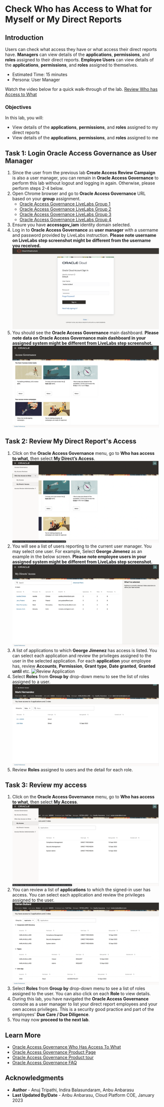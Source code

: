 # Check Who has Access to What for Myself or My Direct Reports

## Introduction

Users can check what access they have or what access their direct reports have. **Managers** can view details of the **applications**, **permissions**, and **roles** assigned to their direct reports. **Employee Users** can view details of the **applications**, **permissions**, and **roles** assigned to themselves.

* Estimated Time: 15 minutes
* Persona: User Manager

Watch the video below for a quick walk-through of the lab.
[Review Who has Access to What](videohub:1_fb9lydfl)

### Objectives

In this lab, you will:
* View details of the **applications**, **permissions**, and **roles** assigned to my direct reports
* View details of the **applications**, **permissions**, and **roles** assigned to me

## Task 1: Login Oracle Access Governance as User Manager

1. Since the user from the previous lab **Create Access Review Campaign** is also a user manager, you can remain in **Oracle Access Governance** to perform this lab without logout and logging in again. Otherwise, please perform steps 2-4 below. 
2. Open Chrome browser and go to **Oracle Access Governance** URL based on your **group** assignment. 
    - [Oracle Access Governance LiveLabs Group 1](https://accessgov-ocw-01-yzukikevdw6w.access-governance.us-ashburn-1.oci.oraclecloud.com/ui/)
    - [Oracle Access Governance LiveLabs Group 2](https://accessgov-ocw-002-yzukikevdw6w.access-governance.us-ashburn-1.oci.oraclecloud.com/ui/)
    - [Oracle Access Governance LiveLabs Group 3](https://accessgov-ocw-03-yzukikevdw6w.access-governance.us-ashburn-1.oci.oraclecloud.com/ui/)
    - [Oracle Access Governance LiveLabs Group 4](https://accessgov-ocw04-yzukikevdw6w.access-governance.us-ashburn-1.oci.oraclecloud.com/ui/)
3. Ensure you have **accessgov_iam** identity domain selected.
4. Log in to **Oracle Access Governance** as **user manager** with a username and password provided by LiveLabs instruction. **Please note username on LiveLabs step screenshot might be different from the username you received.**
	![Access Governance Login](images/manager-ag-logon.png)
5. You should see the **Oracle Access Governance** main dashboard. **Please note data on Oracle Access Governance main dashboard in your assigned system might be different from LiveLabs step screenshot.** 
  ![Access Governance Homepage](images/manager-ag-homepage.png)

## Task 2: Review My Direct Report's Access

1. Click on the **Oracle Access Governance** menu, go to **Who has access to what**, then select **My Direct’s Access**.
  ![My Direct Menu](images/manager-open-menu-direct.png)
2. You will see a list of users reporting to the current user manager. You may select one user. For example, Select **George Jimenez** as an example in the below screen. **Please note employee users in your assigned system might be different from LiveLabs step screenshot.** 
  ![Review Direct List](images/manager-review-direct-list.png)
3. A list of applications to which **George Jimenez** has access is listed. You can select each application and review the privileges assigned to the user in the selected application. For each **application** your employee has, review **Accounts**, **Permission**, **Grant type**, **Date granted**, **Granted until** etc. 
  ![Review Application](images/manager-review-individual-app.png)
4. Select **Roles** from **Group by** drop-down menu to see the list of roles assigned to a user.
  ![Review Role](images/manager-review-individual-role.png)
5. Review **Roles** assigned to users and the detail for each role. 

## Task 3: Review my access

1. Click on the **Oracle Access Governance** menu, go to **Who has access to what**, then select **My Access**.
  ![My Direct Menu](images/manager-open-direct.png)
2. You can review a list of **applications** to which the signed-in user has access. You can select each application and review the privileges assigned to the user.
  ![Review My Access](images/manager-review-my-access.png)
3. Select **Roles** from **Group by** drop-down menu to see a list of roles assigned to the user. You can also click on each **Role** to view details.
4. During this lab, you have navigated the **Oracle Access Governance** console as a user manager to list your direct report employees and your own access privileges. This is a security good practice and part of the employees' **Due Care / Due Diligence**.
5. You may now **proceed to the next lab**. 


## Learn More

* [Oracle Access Governance Who Has Access To What](https://docs.oracle.com/en/cloud/paas/access-governance/yhaty/index.html)
* [Oracle Access Governance Product Page](https://www.oracle.com/security/cloud-security/access-governance/)
* [Oracle Access Governance Product tour](https://www.oracle.com/webfolder/s/quicktours/paas/pt-sec-access-governance/index.html)
* [Oracle Access Governance FAQ](https://www.oracle.com/security/cloud-security/access-governance/faq/)

## Acknowledgments
* **Author** - Anuj Tripathi, Indira Balasundaram, Anbu Anbarasu 
* **Last Updated By/Date** - Anbu Anbarasu, Cloud Platform COE, January 2023
